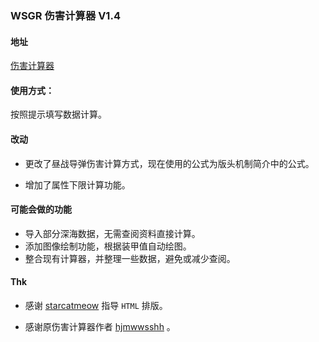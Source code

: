 ### WSGR 伤害计算器 V1.4
#### 地址
[伤害计算器](https://huan-yp.github.io/WSGR-Damage-Calculator/index.html)
#### 使用方式：

按照提示填写数据计算。

#### 改动

- 更改了昼战导弹伤害计算方式，现在使用的公式为版头机制简介中的公式。

- 增加了属性下限计算功能。

#### 可能会做的功能

- 导入部分深海数据，无需查阅资料直接计算。
- 添加图像绘制功能，根据装甲值自动绘图。
- 整合现有计算器，并整理一些数据，避免或减少查阅。

#### Thk

- 感谢 [starcatmeow](https://github.com/starcatmeow) 指导 `HTML` 排版。

- 感谢原伤害计算器作者 [hjmwwsshh](https://github.com/hjmwwsshh)  。

